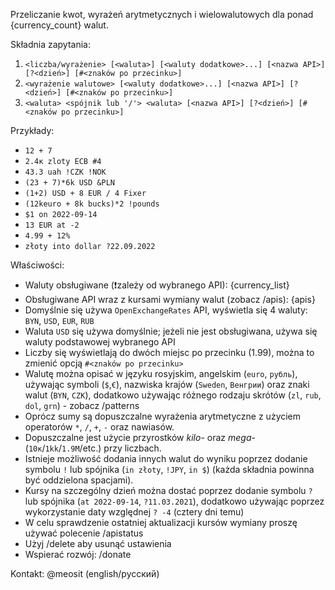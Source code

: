 Przeliczanie kwot, wyrażeń arytmetycznych i wielowalutowych dla ponad {currency_count} walut.

Składnia zapytania:
1) `<liczba/wyrażenie> [<waluta>] [<waluty dodatkowe>...] [<nazwa API>] [?<dzień>] [#<znaków po przecinku>]`
2) `<wyrażenie walutowe> [<waluty dodatkowe>...] [<nazwa API>] [?<dzień>] [#<znaków po przecinku>]`
3) `<waluta> <spójnik lub '/'> <waluta> [<nazwa API>] [?<dzień>] [#<znaków po przecinku>]`

Przykłady:
- `12 + 7`
- `2.4к zloty ECB #4`
- `43.3 uah !CZK !NOK`
- `(23 + 7)*6k USD &PLN`
- `(1+2) USD + 8 EUR / 4 Fixer`
- `(12keuro + 8k bucks)*2 !pounds`
- `$1 on 2022-09-14`
- `13 EUR at -2`
- `4.99 + 12%`
- `złoty into dollar ?22.09.2022`

Właściwości:
- Waluty obsługiwane (❗zależy od wybranego API): {currency_list}
- Obsługiwane API wraz z kursami wymiany walut (zobacz /apis): {apis}
- Domyślnie się używa `OpenExchangeRates` API, wyświetla się 4 waluty: `BYN`, `USD`, `EUR`, `RUB`
- Waluta `USD` się używa domyślnie; jeżeli nie jest obsługiwana, używa się waluty podstawowej wybranego API 
- Liczby się wyświetlają do dwóch miejsc po przecinku (1.99), można to zmienić opcją `#<znaków po przecinku>`  
- Walutę można opisać w języku rosyjskim, angelskim (`euro`, `рубль`), używając symboli (`$`,`€`), nazwiska krajów (`Sweden`, `Венгрии`) oraz znaki walut (`BYN`, `CZK`), dodatkowo używając różnego rodzaju skrótów (`zl`, `rub`, `dol`, `grn`) - zobacz /patterns
- Oprócz sumy są dopuszczalne wyrażenia arytmetyczne z użyciem operatorów `*`, `/`, `+`, `-` oraz nawiasów.
- Dopuszczalne jest użycie przyrostków _kilo-_ oraz _mega-_ (`10к`/`1kk`/`1.9M`/etc.) przy liczbach.
- Istnieje możliwość dodania innych walut do wyniku poprzez dodanie symbolu `!` lub spójnika (`in złoty`, `!JPY`, `in $`) (każda składnia powinna być oddzielona spacjami).
- Kursy na szczególny dzień można dostać poprzez dodanie symbolu `?` lub spójnika (`at 2022-09-14`, `?11.03.2021`), dodatkowo używając poprzez wykorzystanie daty względnej `? -4` (cztery dni temu)
- W celu sprawdzenie ostatniej aktualizacji kursów wymiany proszę używać polecenie /apistatus
- Użyj /delete aby usunąć ustawienia
- Wspierać rozwój: /donate

Kontakt: @meosit (english/русский)